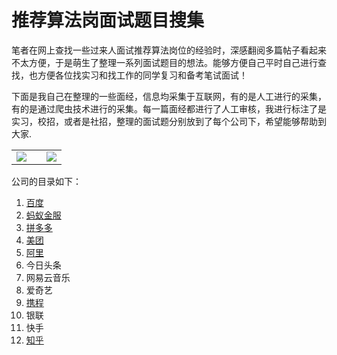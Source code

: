 # 推荐算法岗面试题目搜集

笔者在网上查找一些过来人面试推荐算法岗位的经验时，深感翻阅多篇帖子看起来不太方便，于是萌生了整理一系列面试题目的想法。能够方便自己平时自己进行查找，也方便各位找实习和找工作的同学复习和备考笔试面试！

下面是我自己在整理的一些面经，信息均采集于互联网，有的是人工进行的采集，有的是通过爬虫技术进行的采集。每一篇面经都进行了人工审核，我进行标注了是实习，校招，或者是社招，整理的面试题分别放到了每个公司下，希望能够帮助到大家.
<table>
  <td>
<img src="https://github.com/Geeksongs/Recommendation_algorithm_interview_questions-collection/blob/main/blty.jpeg">
    <td/>
  <td width="40%">
    <img src="https://github.com/Geeksongs/Recommendation_algorithm_interview_questions-collection/blob/main/huhu.png">
    </td>
  </table>

公司的目录如下：
1. [百度](https://github.com/Geeksongs/Recommendation_algorithm_interview_questions-collection/blob/main/%E7%99%BE%E5%BA%A6.md)
2. [蚂蚁金服](https://github.com/Geeksongs/Recommendation_algorithm_interview_questions-collection/blob/main/%E8%9A%82%E8%9A%81%E9%87%91%E6%9C%8D.md)
3. [拼多多](https://github.com/Geeksongs/Recommendation_algorithm_interview_questions-collection/blob/main/%E6%8B%BC%E5%A4%9A%E5%A4%9A.md)
4. [美团](https://github.com/Geeksongs/Recommendation_algorithm_interview_questions-collection/blob/main/%E7%BE%8E%E5%9B%A2.md)
5. [阿里](https://github.com/Geeksongs/Recommendation_algorithm_interview_questions-collection/blob/main/%E9%98%BF%E9%87%8C.md)
6. 今日头条
7. 网易云音乐
8. 爱奇艺
9. [携程](https://github.com/Geeksongs/Recommendation_algorithm_interview_questions-collection/blob/main/%E6%90%BA%E7%A8%8B.md)
10. 银联
11. 快手
12. [知乎](https://github.com/Geeksongs/Recommendation_algorithm_interview_questions-collection/blob/main/%E7%9F%A5%E4%B9%8E.md)

